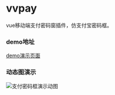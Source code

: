 # vvpay
vue移动端支付密码窗插件，仿支付宝密码框。

### demo地址
[demo演示页面](https://chinaberg.github.io/vpay/dist/#/, '支付密码弹窗demo演示页面')

### 动态图演示
![支付密码框演示动图](https://raw.githubusercontent.com/chinaBerg/vpay/master/static/pay.gif)
